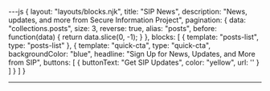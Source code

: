 ---js
{
  layout: "layouts/blocks.njk",
  title: "SIP News",
  description: "News, updates, and more from Secure Information Project",
  pagination: {
    data: "collections.posts",
    size: 3,
    reverse: true,
    alias: "posts",
    before: function(data) {
      return data.slice(0, -1);
    }
  },
  blocks: [
    {
      template: "posts-list",
      type: "posts-list"
    },
    {
      template: "quick-cta",
      type: "quick-cta",
      backgroundColor: "blue",
      headline: "Sign Up for News, Updates, and More from SIP",
      buttons: [
        {
          buttonText: "Get SIP Updates",
          color: "yellow",
          url: ''
        }
      ]
    }
  ]
}

---
